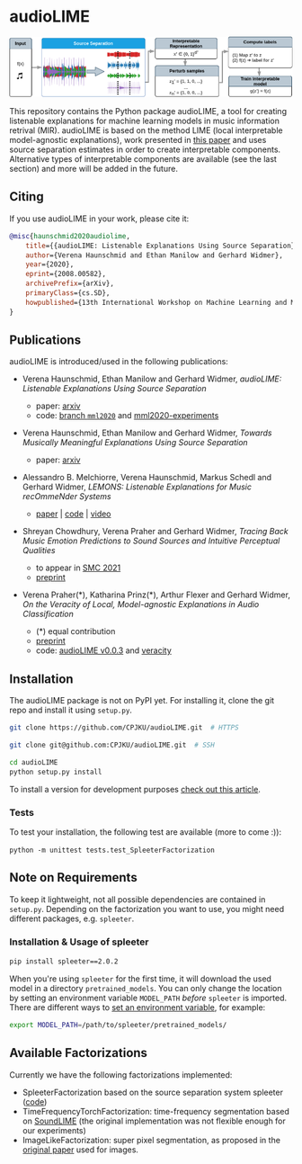 # audioLIME

![](imgs/audiolime.png)

This repository contains the Python package audioLIME, a tool for creating listenable explanations
for machine learning models in music information retrival (MIR).
audioLIME is based on the method LIME (local interpretable model-agnostic explanations), work 
presented in [this paper](https://arxiv.org/abs/1602.04938) and uses source separation estimates in
order to create interpretable components. Alternative types of interpretable components are available 
(see the last section) and more will be added in the future.

## Citing

If you use audioLIME in your work, please cite it:

```bibtex
@misc{haunschmid2020audiolime,
    title={{audioLIME: Listenable Explanations Using Source Separation}},
    author={Verena Haunschmid and Ethan Manilow and Gerhard Widmer},
    year={2020},
    eprint={2008.00582},
    archivePrefix={arXiv},
    primaryClass={cs.SD},
    howpublished={13th International Workshop on Machine Learning and Music}
}
```

## Publications

audioLIME is introduced/used in the following publications:

* Verena Haunschmid, Ethan Manilow and Gerhard Widmer, *audioLIME: Listenable Explanations Using Source Separation* 
  * paper: [arxiv](https://arxiv.org/abs/2008.00582)
  * code: [branch `mml2020`](https://github.com/CPJKU/audioLIME/tree/mml2020) and [mml2020-experiments](https://github.com/expectopatronum/mml2020-experiments/)

* Verena Haunschmid, Ethan Manilow and Gerhard Widmer, *Towards Musically Meaningful Explanations Using Source Separation* 
  * paper: [arxiv](https://arxiv.org/abs/2009.02051)

* Alessandro B. Melchiorre, Verena Haunschmid, Markus Schedl and Gerhard Widmer, *LEMONS: Listenable Explanations for Music recOmmeNder Systems*
    * [paper](https://www.springerprofessional.de/en/lemons-listenable-explanations-for-music-recommender-systems/19017596) | [code](https://github.com/CPJKU/LEMONS) | [video](https://www.youtube.com/watch?v=giSPrPnZ7mc)

* Shreyan Chowdhury, Verena Praher and Gerhard Widmer, *Tracing Back Music Emotion Predictions to Sound Sources and Intuitive Perceptual Qualities*
    * to appear in [SMC 2021](https://smc2021conference.org/)
    * [preprint](https://arxiv.org/abs/2106.07787)

* Verena Praher(&ast;), Katharina Prinz(&ast;), Arthur Flexer and Gerhard Widmer, *On the Veracity of Local, Model-agnostic Explanations in Audio Classification*
  * (&ast;) equal contribution
  * [preprint](https://arxiv.org/abs/2107.09045)
  * code: [audioLIME v0.0.3](https://github.com/CPJKU/audioLIME/tree/v0.0.3) and [veracity](https://github.com/CPJKU/veracity/)

## Installation

The audioLIME package is not on PyPI yet. For installing it, clone the git repo and install it using 
`setup.py`.

```sh
git clone https://github.com/CPJKU/audioLIME.git  # HTTPS
```

```sh
git clone git@github.com:CPJKU/audioLIME.git  # SSH
```

```sh
cd audioLIME
python setup.py install
```

To install a version for development purposes 
[check out this article](http://naoko.github.io/your-project-install-pip-setup/).

### Tests

To test your installation, the following test are available (more to come :)):

`python -m unittest tests.test_SpleeterFactorization`

## Note on Requirements

To keep it lightweight, not all possible dependencies are contained in `setup.py`. 
Depending on the factorization you want to use, you might need different packages, 
e.g. `spleeter`. 

### Installation & Usage of spleeter

```sh
pip install spleeter==2.0.2
```
When you're using `spleeter` for the first time, it will download the used model in a directory
`pretrained_models`. You can only change the location by setting an environment variable 
`MODEL_PATH` *before* `spleeter` is imported. There are different ways to 
[set an environment variable](https://www.serverlab.ca/tutorials/linux/administration-linux/how-to-set-environment-variables-in-linux/),
for example:

```sh
export MODEL_PATH=/path/to/spleeter/pretrained_models/
```

## Available Factorizations

Currently we have the following factorizations implemented:

* SpleeterFactorization based on the source separation system spleeter 
([code](https://github.com/deezer/spleeter/))
* TimeFrequencyTorchFactorization: time-frequency segmentation based on 
[SoundLIME](https://github.com/saum25/SoundLIME) 
(the original implementation was not flexible enough for our experiments)
* ImageLikeFactorization: super pixel segmentation, as proposed in the 
[original paper](https://arxiv.org/abs/1602.04938) used for images.
